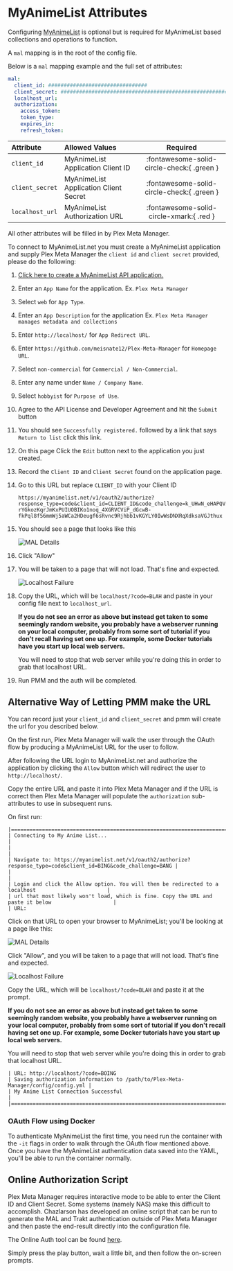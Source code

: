 # MyAnimeList Attributes

Configuring [MyAnimeList](https://myanimelist.net/) is optional but is required for MyAnimeList based collections and operations to function.

A `mal` mapping is in the root of the config file.

Below is a `mal` mapping example and the full set of attributes:

```yaml
mal:
  client_id: ################################
  client_secret: ################################################################
  localhost_url: 
  authorization:
    access_token:
    token_type:
    expires_in:
    refresh_token:
```

| Attribute       | Allowed Values                        |                  Required                  |
|:----------------|:--------------------------------------|:------------------------------------------:|
| `client_id`     | MyAnimeList Application Client ID     | :fontawesome-solid-circle-check:{ .green } |
| `client_secret` | MyAnimeList Application Client Secret | :fontawesome-solid-circle-check:{ .green } |
| `localhost_url` | MyAnimeList Authorization URL         |  :fontawesome-solid-circle-xmark:{ .red }  |

All other attributes will be filled in by Plex Meta Manager.

To connect to MyAnimeList.net you must create a MyAnimeList application and supply Plex Meta Manager the `client id` and `client secret` provided, please do the following:

1.  [Click here to create a MyAnimeList API application.](https://myanimelist.net/apiconfig/create)
2.  Enter an `App Name` for the application. Ex. `Plex Meta Manager`
3.  Select `web` for `App Type`.
4.  Enter an `App Description` for the application Ex. `Plex Meta Manager manages metadata and collections`
5.  Enter `http://localhost/` for `App Redirect URL`.
6.  Enter `https://github.com/meisnate12/Plex-Meta-Manager` for `Homepage URL`.
7.  Select `non-commercial` for `Commercial / Non-Commercial`.
8.  Enter any name under `Name / Company Name`.
9.  Select `hobbyist` for `Purpose of Use`.
10.  Agree to the API License and Developer Agreement and hit the `Submit` button
11.  You should see `Successfully registered.` followed by a link that says `Return to list` click this link.
12.  On this page Click the `Edit` button next to the application you just created.
13.  Record the `Client ID` and `Client Secret` found on the application page.
14.  Go to this URL but replace `CLIENT_ID` with your Client ID 

     ```
     https://myanimelist.net/v1/oauth2/authorize?response_type=code&client_id=CLIENT_ID&code_challenge=k_UHwN_eHAPQVXiceC-rYGkozKqrJmKxPUIUOBIKo1noq_4XGRVCViP_dGcwB-fkPql8f56mmWj5aWCa2HDeugf6sRvnc9Rjhbb1vKGYLY0IwWsDNXRqXdksaVGJthux
     ```

15.  You should see a page that looks like this 

     ![MAL Details](images/mal.png)

16.  Click "Allow"
17.  You will be taken to a page that will not load. That's fine and expected.

     ![Localhost Failure](images/localhost-fail.png)

18.  Copy the URL, which will be `localhost/?code=BLAH` and paste in your config file next to `localhost_url`.

     **If you do not see an error as above but instead get taken to some seemingly random website, you probably have a webserver running on your local computer, probably from some sort of tutorial if you don't recall having set one up.  For example, some Docker tutorials have you start up local web servers.**
    
     You will need to stop that web server while you're doing this in order to grab that localhost URL.

19.  Run PMM and the auth will be completed.

## Alternative Way of Letting PMM make the URL

You can record just your `client_id` and `client_secret` and pmm will create the url for you described below.

On the first run, Plex Meta Manager will walk the user through the OAuth flow by producing a MyAnimeList URL for the user to follow. 

After following the URL login to MyAnimeList.net and authorize the application by clicking the `Allow` button which will redirect the user to `http://localhost/`. 

Copy the entire URL and paste it into Plex Meta Manager and if the URL is correct then Plex Meta Manager will populate the `authorization` sub-attributes to use in subsequent runs.

On first run:
```
|====================================================================================================|
| Connecting to My Anime List...                                                                     |
|                                                                                                    |
| Navigate to: https://myanimelist.net/v1/oauth2/authorize?response_type=code&client_id=BING&code_challenge=BANG |
|                                                                                                    |
| Login and click the Allow option. You will then be redirected to a localhost                       |
| url that most likely won't load, which is fine. Copy the URL and paste it below                    |
| URL:

```

Click on that URL to open your browser to MyAnimeList; you'll be looking at a page like this:

![MAL Details](images/mal.png)

Click "Allow", and you will be taken to a page that will not load.  That's fine and expected.

![Localhost Failure](images/localhost-fail.png)

Copy the URL, which will be `localhost/?code=BLAH` and paste it at the prompt.

**If you do not see an error as above but instead get taken to some seemingly random website, you probably have a webserver running on your local computer, probably from some sort of tutorial if you don't recall having set one up.  For example, some Docker tutorials have you start up local web servers.**

You will need to stop that web server while you're doing this in order to grab that localhost URL.

```
| URL: http://localhost/?code=BOING
| Saving authorization information to /path/to/Plex-Meta-Manager/config/config.yml |
| My Anime List Connection Successful                                                                |
|====================================================================================================|

```

### OAuth Flow using Docker

To authenticate MyAnimeList the first time, you need run the container with the `-it` flags in order to walk through the OAuth flow mentioned above. Once you have the MyAnimeList authentication data saved into the YAML, you'll be able to run the container normally.

## Online Authorization Script

Plex Meta Manager requires interactive mode to be able to enter the Client ID and Client Secret. Some systems (namely NAS) make this difficult to accomplish. Chazlarson has developed an online script that can be run to generate the MAL and Trakt authentication outside of Plex Meta Manager and then paste the end-result directly into the configuration file.

The Online Auth tool can be found [here](https://replit.com/@chazlarson/MALAuth).

Simply press the play button, wait a little bit, and then follow the on-screen prompts.